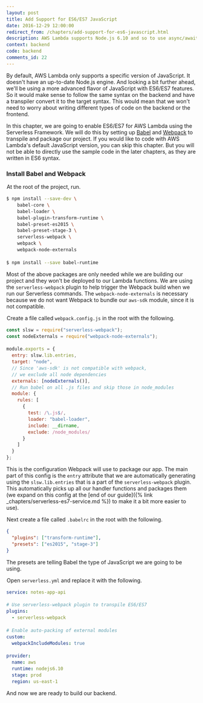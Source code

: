 ```yaml
---
layout: post
title: Add Support for ES6/ES7 JavaScript
date: 2016-12-29 12:00:00
redirect_from: /chapters/add-support-for-es6-javascript.html
description: AWS Lambda supports Node.js 6.10 and so to use async/await and other ES6/ES7 features in our Serverless Framework project we need to use Babel and Webpack to transpile our code. We can do this by adding the serverless-webpack plugin to our project and setting it up to automatically transpile our handler functions.
context: backend
code: backend
comments_id: 22
---
```


By default, AWS Lambda only supports a specific version of JavaScript. It doesn't have an up-to-date Node.js engine. And looking a bit further ahead, we'll be using a more advanced flavor of JavaScript with ES6/ES7 features. So it would make sense to follow the same syntax on the backend and have a transpiler convert it to the target syntax. This would mean that we won't need to worry about writing different types of code on the backend or the frontend.

In this chapter, we are going to enable ES6/ES7 for AWS Lambda using the Serverless Framework. We will do this by setting up [Babel](https://babeljs.io) and [Webpack](https://webpack.github.io) to transpile and package our project. If you would like to code with AWS Lambda's default JavaScript version, you can skip this chapter. But you will not be able to directly use the sample code in the later chapters, as they are written in ES6 syntax.

### Install Babel and Webpack

<img class="code-marker" src="/assets/s.png" />At the root of the project, run.

``` bash
$ npm install --save-dev \
    babel-core \
    babel-loader \
    babel-plugin-transform-runtime \
    babel-preset-es2015 \
    babel-preset-stage-3 \
    serverless-webpack \
    webpack \
    webpack-node-externals

$ npm install --save babel-runtime
```

Most of the above packages are only needed while we are building our project and they won't be deployed to our Lambda functions. We are using the `serverless-webpack` plugin to help trigger the Webpack build when we run our Serverless commands. The `webpack-node-externals` is necessary because we do not want Webpack to bundle our `aws-sdk` module, since it is not compatible.

<img class="code-marker" src="/assets/s.png" />Create a file called `webpack.config.js` in the root with the following.

``` javascript
const slsw = require("serverless-webpack");
const nodeExternals = require("webpack-node-externals");

module.exports = {
  entry: slsw.lib.entries,
  target: "node",
  // Since 'aws-sdk' is not compatible with webpack,
  // we exclude all node dependencies
  externals: [nodeExternals()],
  // Run babel on all .js files and skip those in node_modules
  module: {
    rules: [
      {
        test: /\.js$/,
        loader: "babel-loader",
        include: __dirname,
        exclude: /node_modules/
      }
    ]
  }
};
```

This is the configuration Webpack will use to package our app. The main part of this config is the `entry` attribute that we are automatically generating using the `slsw.lib.entries` that is a part of the `serverless-webpack` plugin. This automatically picks up all our handler functions and packages them (we expand on this config at the [end of our guide]({% link _chapters/serverless-es7-service.md %}) to make it a bit more easier to use).

<img class="code-marker" src="/assets/s.png" />Next create a file called `.babelrc` in the root with the following.

``` json
{
  "plugins": ["transform-runtime"],
  "presets": ["es2015", "stage-3"]
}
```

The presets are telling Babel the type of JavaScript we are going to be using.

<img class="code-marker" src="/assets/s.png" />Open `serverless.yml` and replace it with the following.

``` yaml
service: notes-app-api

# Use serverless-webpack plugin to transpile ES6/ES7
plugins:
  - serverless-webpack

# Enable auto-packing of external modules
custom:
  webpackIncludeModules: true

provider:
  name: aws
  runtime: nodejs6.10
  stage: prod
  region: us-east-1
```

And now we are ready to build our backend.
